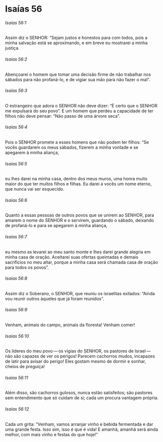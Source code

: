 # Isaías 56

###### Isaías 56:1

Assim diz o SENHOR: “Sejam justos e honestos para com todos, pois a minha salvação está se aproximando, e em breve eu mostrarei a minha justiça.

###### Isaías 56:2

Abençoarei o homem que tomar uma decisão firme de não trabalhar nos sábados para não profaná-lo, e de vigiar sua mão para não fazer o mal”.

###### Isaías 56:3

O estrangeiro que adora o SENHOR não deve dizer: “É certo que o SENHOR me expulsará do seu povo”. E um homem que perdeu a capacidade de ter filhos não deve pensar: “Não passo de uma árvore seca”.

###### Isaías 56:4

Pois o SENHOR promete a esses homens que não podem ter filhos: “Se vocês guardarem os meus sábados, fizerem a minha vontade e se apegarem à minha aliança,

###### Isaías 56:5

eu lhes darei na minha casa, dentro dos meus muros, uma honra muito maior do que ter muitos filhos e filhas. Eu darei a vocês um nome eterno, que nunca vai ser esquecido.

###### Isaías 56:6

Quanto a essas pessoas de outros povos que se unirem ao SENHOR, para amarem o nome do SENHOR e o servirem, guardando o sábado, deixando de profaná-lo e para se apegarem à minha aliança,

###### Isaías 56:7

eu mesmo as levarei ao meu santo monte e lhes darei grande alegria em minha casa de oração. Aceitarei suas ofertas queimadas e demais sacrifícios no meu altar, porque a minha casa será chamada casa de oração para todos os povos”.

###### Isaías 56:8

Assim diz o Soberano, o SENHOR, que reuniu os israelitas exilados: “Ainda vou reunir outros àqueles que já foram reunidos”.

###### Isaías 56:9

Venham, animais do campo, animais da floresta! Venham comer!

###### Isaías 56:10

Os líderes do meu povo — os vigias do SENHOR, os pastores de Israel — não são capazes de ver os perigos! Parecem cachorros mudos, incapazes de latir para avisar do perigo! Eles gostam mesmo de dormir e sonhar, cheios de preguiça!

###### Isaías 56:11

Além disso, são cachorros gulosos, nunca estão satisfeitos; são pastores sem entendimento que só cuidam de si; cada um procura vantagem própria.

###### Isaías 56:12

Cada um grita: “Venham, vamos arranjar vinho e bebida fermentada e dar uma grande festa. Isso sim, isso é que é vida! E amanhã, amanhã será ainda melhor, com mais vinho e festas do que hoje!”

